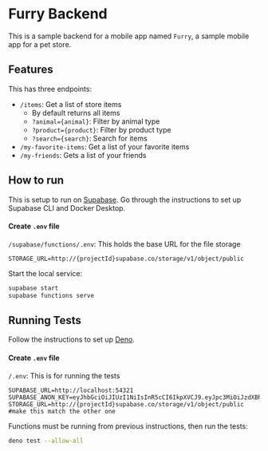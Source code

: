 # Furry Backend
This is a sample backend for a mobile app named `Furry`, a sample mobile app for a pet store.
## Features
This has three endpoints:
- `/items`: Get a list of store items
  - By default returns all items
  - `?animal={animal}`: Filter by animal type
  - `?product={product}`: Filter by product type
  - `?search={search}`: Search for items
- `/my-favorite-items`: Get a list of your favorite items
- `/my-friends`: Gets a list of your friends
## How to run
This is setup to run on [Supabase](https://supabase.com/). Go through the instructions to set up Supabase CLI and Docker Desktop.

#### Create `.env` file
`/supabase/functions/.env`: This holds the base URL for the file storage
```
STORAGE_URL=http://{projectId}supabase.co/storage/v1/object/public
```

Start the local service:
```bash
supabase start
supabase functions serve
```

## Running Tests
Follow the instructions to set up [Deno](https://deno.com/).
#### Create `.env` file

`/.env`: This is for running the tests
```
SUPABASE_URL=http://localhost:54321
SUPABASE_ANON_KEY=eyJhbGciOiJIUzI1NiIsInR5cCI6IkpXVCJ9.eyJpc3MiOiJzdXBhYmFzZS1kZW1vIiwicm9sZSI6ImFub24iLCJleHAiOjE5ODM4MTI5OTZ9.CRXP1A7WOeoJeXxjNni43kdQwgnWNReilDMblYTn_I0
STORAGE_URL=http://{projectId}supabase.co/storage/v1/object/public #make this match the other one
```

Functions must be running from previous instructions, then run the tests:
```bash
deno test --allow-all
```